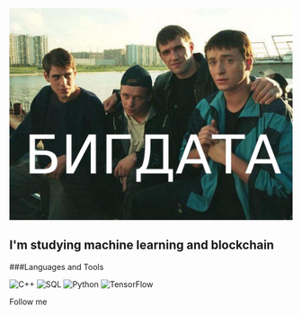 [![Header](https://github.com/hellopadla/hellopadla/blob/main/assets/IMG_6102.jpg)](https://github.com/hellopadla)


## I'm studying machine learning and blockchain

###Languages and Tools

![C++](https://img.shields.io/badge/-C++-090909?style=for-the-badge&logo=cplusplus&logoColor=6296CC)
![SQL](https://img.shields.io/badge/-SQL-090909?style=for-the-badge&logo=mysql&logoColor=006488)
![Python](https://img.shields.io/badge/-Python-090909?style=for-the-badge&logo=python&logoColor=yellow)
![TensorFlow](https://img.shields.io/badge/-TensorFlow-090909?style=for-the-badge&logo=tensorflow&logoColor=F88C00)

Follow me
